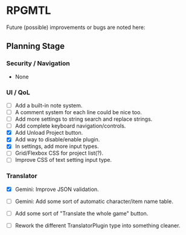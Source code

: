 # RPGMTL  
Future (possible) improvements or bugs are noted here:  
  
## Planning Stage  
  
### Security / Navigation  
- None
  
### UI / QoL  
  
- [ ] Add a built-in note system.  
- [ ] A comment system for each line could be nice too.  
- [ ] Add more settings to string search and replace strings.  
- [ ] Add complete keyboard navigation/controls.  
- [x] Add Unload Project button.  
- [x] Add way to disable/enable plugin.
- [x] In settings, add more input types.
- [ ] Grid/Flexbox CSS for project list(?).
- [ ] Improve CSS of text setting input type.
  
### Translator
  
- [x] Gemini: Improve JSON validation.  
- [ ] Gemini: Add some sort of automatic character/item name table.  
- [ ] Add some sort of "Translate the whole game" button.  
- [ ] Rework the different TranslatorPlugin type into something cleaner.  
  
